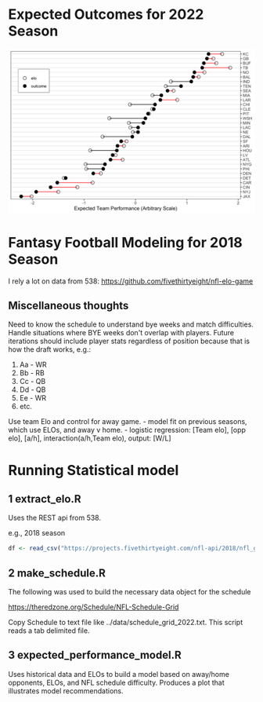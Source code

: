 # Expected Outcomes for 2022 Season

![outcome](https://github.com/brigoodwinan/code-nflff/blob/master/results/outcome.png)

# Fantasy Football Modeling for 2018 Season

I rely a lot on data from 538: https://github.com/fivethirtyeight/nfl-elo-game

## Miscellaneous thoughts

Need to know the schedule to understand bye weeks and match difficulties. Handle situations where BYE weeks don't overlap with players. Future iterations should include player stats regardless of position because that is how the draft works, e.g.:

1. Aa - WR
2. Bb - RB
3. Cc - QB
4. Dd - QB
5. Ee - WR
6. etc.

Use team Elo and control for away game. - model fit on previous seasons, which use ELOs, and away v home. - logistic regression: [Team elo], [opp elo], [a/h], interaction(a/h,Team elo), output: [W/L]

# Running Statistical model

## 1 extract_elo.R

Uses the REST api from 538.

e.g., 2018 season

```r
df <- read_csv("https://projects.fivethirtyeight.com/nfl-api/2018/nfl_games_2018.csv")
```

## 2 make_schedule.R

The following was used to build the necessary data object for the schedule

https://theredzone.org/Schedule/NFL-Schedule-Grid

Copy Schedule to text file like ../data/schedule_grid_2022.txt. This script reads a tab delimited file.

## 3 expected_performance_model.R

Uses historical data and ELOs to build a model based on away/home opponents, ELOs, and NFL schedule difficulty. Produces a plot that illustrates model recommendations.
